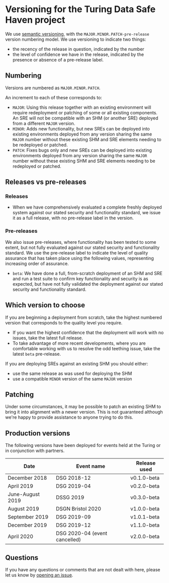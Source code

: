 # Versioning for the Turing Data Safe Haven project

We use [semantic versioning](https://semver.org/), with the `MAJOR.MINOR.PATCH-pre-release` version numbering model.
We use versioning to indicate two things:

- the recency of the release in question, indicated by the number
- the level of confidence we have in the release, indicated by the presence or absence of a pre-release label.

## Numbering
Versions are numbered as `MAJOR.MINOR.PATCH`.

An increment to each of these corresponds to:
- `MAJOR`: Using this release together with an existing environment will require redeployment or patching of some or all existing components. An SRE will not be compatible with an SHM (or another SRE) deployed from a different `MAJOR` version.
- `MINOR`: Adds new functionality, but new SREs can be deployed into existing environments deployed from any version sharing the same `MAJOR` number without these existing SHM and SRE elements needing to be redeployed or patched.
- `PATCH`: Fixes bugs only and new SREs can be deployed into existing environments deployed from any version sharing the same `MAJOR` number without these existing SHM and SRE elements needing to be redeployed or patched.

## Releases vs pre-releases

### Releases
- When we have comprehensively evaluated a complete freshly deployed system against our stated security and functionality standard, we issue it as a full release, with no pre-release label in the version.

### Pre-releases
We also issue pre-releases, where functionality has been tested to some extent, but not fully evaluated against our stated security and functionality standard. We use the pre-release label to indicate the level of quality assurance that has taken place using the following values, representing increasing order of assurance.

- `beta`: We have done a full, from-scratch deployment of an SHM and SRE and run a test suite to confirm key functionality and security is as expected, but have not fully validated the deployment against our stated security and functionality standard.


## Which version to choose
If you are beginning a deployment from scratch, take the highest numbered version that corresponds to the quality level you require.
- If you want the highest confidence that the deployment will work with no issues, take the latest full release.
- To take advantage of more recent developments, where you are comfortable working with us to resolve the odd teething issue, take the latest `beta` pre-release.

If you are deploying SREs against an existing SHM you should either:
- use the same release as was used for deploying the SHM
- use a compatible `MINOR` version of the same `MAJOR` version

## Patching
Under some circumstances, it may be possible to patch an existing SHM to bring it into alignment with a newer version.
This is not guaranteed although we're happy to provide assistance to anyone trying to do this.

## Production versions
The following versions have been deployed for events held at the Turing or in conjunction with partners.

| Date | Event name | Release used |
| --- | --- | --- |
| December 2018 | DSG 2018-12 | v0.1.0-beta |
| April 2019 | DSG 2019-04 | v0.2.0-beta |
| June-August 2019 | DSSG 2019 | v0.3.0-beta |
| August 2019 | DSGN Bristol 2020 | v1.0.0-beta |
| September 2019 | DSG 2019-09 | v1.0.1-beta |
| December 2019 | DSG 2019-12 | v1.1.0-beta |
| April 2020 | DSG 2020-04 (event cancelled) | v2.0.0-beta |

## Questions
If you have any questions or comments that are not dealt with here, please let us know by [opening an issue](#project-management-through-issues).
